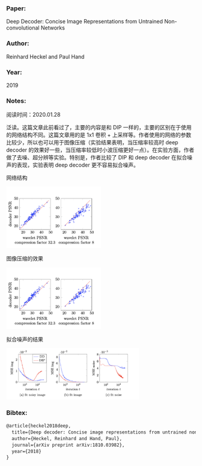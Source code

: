 ### Paper:

Deep Decoder: Concise Image Representations from Untrained Non-convolutional Networks

### Author:

Reinhard Heckel and Paul Hand

### Year:

2019

### Notes:

阅读时间：2020.01.28

泛读。这篇文章此前看过了，主要的内容是和 DIP 一样的，主要的区别在于使用的网络结构不同。这篇文章用的是 1x1 卷积 + 上采样等。作者使用的网络的参数比较少，所以也可以用于图像压缩（实验结果表明，当压缩率较高时 deep decoder 的效果好一些，当压缩率较低时小波压缩更好一点）。在实验方面，作者做了去噪、超分辨等实验。特别是，作者比较了 DIP 和 deep decoder 在拟合噪声的表现，实验表明 deep decoder 更不容易拟合噪声。

网络结构

<img src="https://raw.githubusercontent.com/Theodore-PKU/pictures/master/%E6%88%AA%E5%B1%8F2020-01-28%E4%B8%8B%E5%8D%889.58.22.png" width="50%"/>

图像压缩的效果

<img src="https://raw.githubusercontent.com/Theodore-PKU/pictures/master/%E6%88%AA%E5%B1%8F2020-01-28%E4%B8%8B%E5%8D%889.58.22.png" width="50%"/>

拟合噪声的结果

<img src="https://raw.githubusercontent.com/Theodore-PKU/pictures/master/%E6%88%AA%E5%B1%8F2020-01-28%E4%B8%8B%E5%8D%889.58.36.png" width="70%"/>

### Bibtex:

```latex
@article{heckel2018deep,
  title={Deep decoder: Concise image representations from untrained non-convolutional networks},
  author={Heckel, Reinhard and Hand, Paul},
  journal={arXiv preprint arXiv:1810.03982},
  year={2018}
}
```

